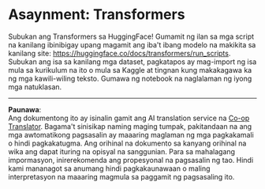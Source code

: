 <!--
CO_OP_TRANSLATOR_METADATA:
{
  "original_hash": "177f3ea3995d725e6f9f5c66af16edcd",
  "translation_date": "2025-08-28T02:42:56+00:00",
  "source_file": "lessons/5-NLP/18-Transformers/assignment.md",
  "language_code": "tl"
}
-->
# Asaynment: Transformers

Subukan ang Transformers sa HuggingFace! Gumamit ng ilan sa mga script na kanilang ibinibigay upang magamit ang iba't ibang modelo na makikita sa kanilang site: https://huggingface.co/docs/transformers/run_scripts. Subukan ang isa sa kanilang mga dataset, pagkatapos ay mag-import ng isa mula sa kurikulum na ito o mula sa Kaggle at tingnan kung makakagawa ka ng mga kawili-wiling teksto. Gumawa ng notebook na naglalaman ng iyong mga natuklasan.

---

**Paunawa**:  
Ang dokumentong ito ay isinalin gamit ang AI translation service na [Co-op Translator](https://github.com/Azure/co-op-translator). Bagama't sinisikap naming maging tumpak, pakitandaan na ang mga awtomatikong pagsasalin ay maaaring maglaman ng mga pagkakamali o hindi pagkakatugma. Ang orihinal na dokumento sa kanyang orihinal na wika ang dapat ituring na opisyal na sanggunian. Para sa mahalagang impormasyon, inirerekomenda ang propesyonal na pagsasalin ng tao. Hindi kami mananagot sa anumang hindi pagkakaunawaan o maling interpretasyon na maaaring magmula sa paggamit ng pagsasaling ito.